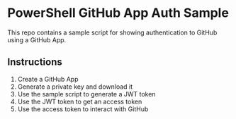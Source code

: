 # PowerShell GitHub App Auth Sample

This repo contains a sample script for showing authentication to GitHub using a GitHub App.

## Instructions

1. Create a GitHub App
1. Generate a private key and download it
1. Use the sample script to generate a JWT token
1. Use the JWT token to get an access token
1. Use the access token to interact with GitHub